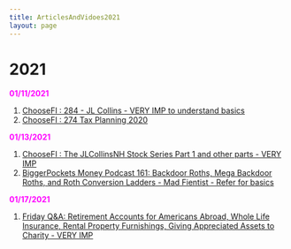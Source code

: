 ```yaml
---
title: ArticlesAndVidoes2021
layout: page
---
```


# 2021

<b style="color: magenta">01/11/2021</b>

1. [ChooseFI : 284 - JL Collins - VERY IMP to understand basics](https://www.youtube.com/watch?v=ObBS-ihFM7s)
2. [ChooseFI : 274 Tax Planning 2020](https://www.choosefi.com/tax-planning-2020-ep-274/)

<b style="color: magenta">01/13/2021</b>

1. [ChooseFI : The JLCollinsNH Stock Series Part 1 and other parts - VERY IMP](https://www.youtube.com/watch?v=MptrorLhEsc)
2. [BiggerPockets Money Podcast 161: Backdoor Roths, Mega Backdoor Roths, and Roth Conversion Ladders - Mad Fientist - Refer for basics](https://www.biggerpockets.com/blog/biggerpockets-money-podcast-161-mad-fientist)

<b style="color: magenta">01/17/2021</b>

1. [Friday Q&A: Retirement Accounts for Americans Abroad, Whole Life Insurance, Rental Property Furnishings, Giving Appreciated Assets to Charity - VERY IMP](https://podcasts.google.com/feed/aHR0cDovL3JhZGljYWxwZXJzb25hbGZpbmFuY2UubGlic3luLmNvbS9yc3M/episode/YjNmMGJlNWEtMGI3Mi00NDAxLWIwNTEtM2QxNjNkOGI1ZDll?hl=en&ved=2ahUKEwihwPem06PuAhUtZN8KHfj-ALQQjrkEegQIChAF&ep=6)
